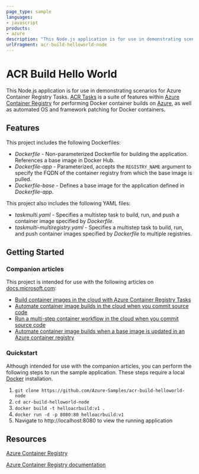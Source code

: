 ```yaml
---
page_type: sample
languages:
- javascript
products:
- azure
description: "This Node.js application is for use in demonstrating scenarios for Azure Container Registry Tasks."
urlFragment: acr-build-helloworld-node
---
```



# ACR Build Hello World 

This Node.js application is for use in demonstrating scenarios for Azure Container Registry Tasks. [ACR Tasks](https://docs.microsoft.com/azure/container-registry/container-registry-tasks-overview) is a suite of features within [Azure Container Registry](https://azure.microsoft.com/services/container-registry/) for performing Docker container builds on [Azure](https://azure.com), as well as automated OS and framework patching for Docker containers.

## Features

This project includes the following Dockerfiles:

* *Dockerfile* - Non-parameterized Dockerfile for building the application. References a base image in Docker Hub.
* *Dockerfile-app* - Parameterized, accepts the `REGISTRY_NAME` argument to specify the FQDN of the container registry from which the base image is pulled.
* *Dockerfile-base* - Defines a base image for the application defined in *Dockerfile-app*.

This project also includes the following YAML files:

* *taskmulti.yaml* - Specifies a multistep task to build, run, and push a container image specified by *Dockerfile*.
* *taskmulti-multiregistry.yaml* - Specifies a multistep task to build, run, and push container images specified by *Dockerfile* to multiple registries.

## Getting Started

### Companion articles

This project is intended for use with the following articles on [docs.microsoft.com][docs]:

* [Build container images in the cloud with Azure Container Registry Tasks][build-quick]
* [Automate container image builds in the cloud when you commit source code][build-task]
* [Run a multi-step container workflow in the cloud when you commit source code][multi-step]
* [Automate container image builds when a base image is updated in an Azure container registry][build-base]

### Quickstart

Although intended for use with the companion articles, you can perform the following steps to run the sample application. These steps require a local [Docker](http://docker.com) installation.

1. `git clone https://github.com/Azure-Samples/acr-build-helloworld-node`
1. `cd acr-build-helloworld-node`
1. `docker build -t helloacrbuild:v1 .`
1. `docker run -d -p 8080:80 helloacrbuild:v1`
1. Navigate to http://localhost:8080 to view the running application

## Resources

[Azure Container Registry](https://azure.microsoft.com/services/container-registry/)

[Azure Container Registry documentation](https://docs.microsoft.com/azure/container-registry/)

<!-- LINKS - External -->
[build-quick]: https://docs.microsoft.com/azure/container-registry/container-registry-tutorial-quick-build
[build-task]: https://docs.microsoft.com/azure/container-registry/container-registry-tutorial-build-task
[build-base]: https://docs.microsoft.com/azure/container-registry/container-registry-tutorial-base-image-update
[multi-step]: https://docs.microsoft.com/azure/container-registry/container-registry-tutorial-multistep-task
[docs]: http://docs.microsoft.com
